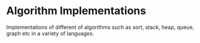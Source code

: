 # Algorithm Implementations
Implementations of different of algorithms such as sort, stack, heap, queue, graph etc in a variety of languages.
